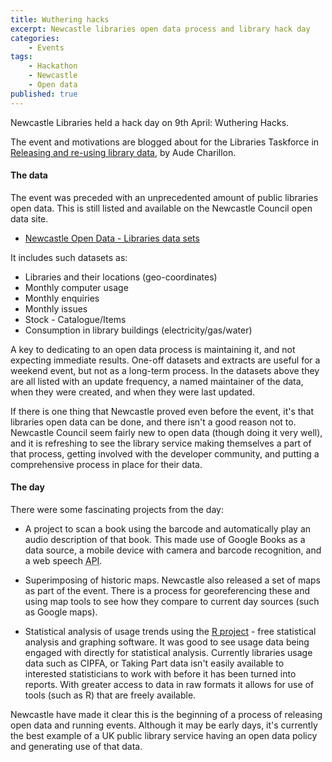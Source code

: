 ```yaml
---
title: Wuthering hacks
excerpt: Newcastle libraries open data process and library hack day 
categories:
    - Events
tags:
    - Hackathon
    - Newcastle
    - Open data
published: true
---
```


Newcastle Libraries held a hack day on 9th April: Wuthering Hacks.

The event and motivations are blogged about for the Libraries Taskforce in [Releasing and re-using library data](https://librariestaskforce.blog.gov.uk/2016/04/12/releasing-and-re-using-library-data/), by Aude Charillon.

#### The data

The event was preceded with an unprecedented amount of public libraries open data. This is still listed and available on the Newcastle Council open data site.

- [Newcastle Open Data - Libraries data sets](https://www.newcastle.gov.uk/your-council-and-democracy/open-data-and-access-information/open-data/data-sets/libraries-data-sets)

It includes such datasets as:

- Libraries and their locations (geo-coordinates)
- Monthly computer usage
- Monthly enquiries
- Monthly issues
- Stock - Catalogue/Items
- Consumption in library buildings (electricity/gas/water)

A key to dedicating to an open data process is maintaining it, and not expecting immediate results. One-off datasets and extracts are useful for a weekend event, but not as a long-term process. In the datasets above they are all listed with an update frequency, a named maintainer of the data, when they were created, and when they were last updated.

If there is one thing that Newcastle proved even before the event, it's that libraries open data can be done, and there isn't a good reason not to. Newcastle Council seem fairly new to open data (though doing it very well), and it is refreshing to see the library service making themselves a part of that process, getting involved with the developer community, and putting a comprehensive process in place for their data.

#### The day

There were some fascinating projects from the day:

- A project to scan a book using the barcode and automatically play an audio description of that book. This made use of Google Books as a data source, a mobile device with camera and barcode recognition, and a web speech <abbr title="Application Programming Interface">API</abbr>.

- Superimposing of historic maps. Newcastle also released a set of maps as part of the event. There is a process for georeferencing these and using map tools to see how they compare to current day sources (such as Google maps).

- Statistical analysis of usage trends using the [R project](https://www.r-project.org/) - free statistical analysis and graphing software. It was good to see usage data being engaged with directly for statistical analysis. Currently libraries usage data such as CIPFA, or Taking Part data isn't easily available to interested statisticians to work with before it has been turned into reports. With greater access to data in raw formats it allows for use of tools (such as R) that are freely available.

Newcastle have made it clear this is the beginning of a process of releasing open data and running events. Although it may be early days, it's currently the best example of a UK public library service having an open data policy and generating use of that data.
